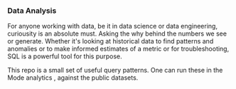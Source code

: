 ### Data Analysis

For anyone working with data, be it in data science or data engineering, curiousity is an absolute must. Asking the why behind the numbers
we see or generate. 
Whether it's looking at historical data to find patterns and anomalies or to make informed estimates of a metric or for troubleshooting, SQL is a powerful tool for this purpose.

This repo is a small set of useful query patterns. One can run these in the Mode analytics , against the public datasets.   
